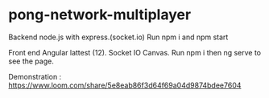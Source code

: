 # pong-network-multiplayer


Backend node.js with express.(socket.io) Run npm i and npm start

Front end Angular lattest (12). Socket IO Canvas. Run npm i then ng serve to see the page. 


Demonstration :
https://www.loom.com/share/5e8eab86f3d64f69a04d9874bdee7604

